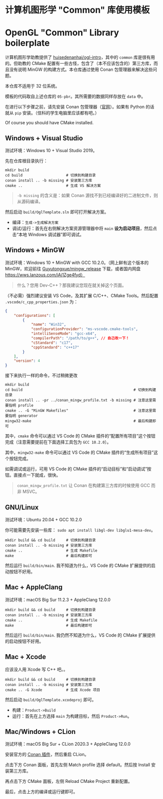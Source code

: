 # 计算机图形学 "Common" 库使用模板
# OpenGL "Common" Library boilerplate

计算机图形学助教提供了 [huisedenanhai/ogl-intro](https://github.com/huisedenanhai/ogl-intro)，其中的 `common` 库是很有用的。但助教的 CMake 配置有一些古怪，包含了（本不应该包含的）第三方库，而且没有说明 MinGW 的构建方式。本仓库通过使用 Conan 包管理器来解决这些问题。

本仓库不适用于 32 位系统。

模板的代码取自上述仓库的 `05-pbr`。其所需要的数据同样存放在 `data` 中。

在进行以下步骤之前，请先安装 Conan 包管理器（[官网](https://conan.io)）。如果有 Python 的话就从 `pip` 安装。（信科的学生电脑里应该都有吧。）

Of course you should have CMake installed.

## Windows + Visual Studio

测试环境：Windows 10 + Visual Studio 2019。

先在仓库根目录执行：
```
mkdir build
cd build                    # 切换到构建目录
conan install .. -b missing # 安装第三方库
cmake ..                    # 生成 VS 解决方案
```

> `-b missing` 的含义是：如果 Conan 源找不到已经编译好的二进制文件，则从源码编译。

然后启动 `build/OglTemplate.sln` 即可打开解决方案。

- 编译：`生成->生成解决方案`
- 调试/运行：首先在右侧解决方案资源管理器中将 `main` **设为启动项目**，然后点击“本地 Windows 调试器”即可调试。

## Windows + MinGW

测试环境：Windows 10 + MinGW with GCC 10.2.0。（网上鲜有这个版本的 MinGW，欢迎前往 [Guyutongxue/mingw_release](https://github.com/Guyutongxue/mingw-release) 下载，或者国内网盘 https://wws.lanzous.com/iAj1Zge4fyd）

> 什么？您用 Dev-C++？那我建议您现在就关掉这个页面。

（不必需）强烈建议安装 VS Code，及其扩展 C/C++、CMake Tools。然后配置 `.vscode/c_cpp_properties.json` 为：
```JSON
{
    "configurations": [
        {
            "name": "Win32",
            "configurationProvider": "ms-vscode.cmake-tools",
            "intelliSenseMode": "gcc-x64",
            "compilerPath": "/path/to/g++", // 自己改一下！
            "cStandard": "c17",
            "cppStandard": "c++17"
        }
    ],
    "version": 4
}
```

接下来执行一样的命令，不过稍微更改
```
mkdir build
cd build                                                   # 切换到构建目录
conan install .. -pr ../conan_mingw_profile.txt -b missing # 注意这里需要指明 profile
cmake .. -G "MinGW Makefiles"                              # 注意这里需要指明 generator
mingw32-make                                               # 最后构建即可
```

其中，`cmake` 命令可以通过 VS Code 的 CMake 插件的“配置所有项目”这个按钮完成（注意需要提前在下面选择工具包为 `GCC 10.2.0`）。

其中，`mingw32-make` 命令可以通过 VS Code 的 CMake 插件的“生成所有项目”这个按钮完成。

如需调试或运行，可用 VS Code 的 CMake 插件的“启动目标”和“启动调试”按钮。直接点一下就成，很快。

> `conan_mingw_profile.txt` 让 Conan 在构建第三方库的时候使用 GCC 而非 MSVC。

## GNU/Linux

测试环境：Ubuntu 20.04 + GCC 10.2.0

你可能需要先安装一些库： `sudo apt install libgl-dev libglu1-mesa-dev`。

```
mkdir build && cd build     # 切换到构建目录
conan install .. -b missing # 安装第三方库
cmake ..                    # 生成 Makefile
make                        # 最后构建即可
```

然后运行 `build/bin/main`. 我不知道为什么，VS Code 的 CMake 扩展提供的启动按钮不好用。

## Mac + AppleClang

测试环境：macOS Big Sur 11.2.3 + AppleClang 12.0.0

```
mkdir build && cd build     # 切换到构建目录
conan install .. -b missing # 安装第三方库
cmake ..                    # 生成 Makefile
make                        # 最后构建即可
```

然后运行 `build/bin/main`. 我仍然不知道为什么，VS Code 的 CMake 扩展提供的启动按钮不好用。

## Mac + Xcode

应该没人用 Xcode 写 C++ 吧。。

```
mkdir build && cd build     # 切换到构建目录
conan install .. -b missing # 安装第三方库
cmake .. -G Xcode           # 生成 Xcode 项目
```

然后启动 `build/OglTemplate.xcodeproj` 即可。

- 构建：`Product->Build`
- 运行：首先在上方选择 `main` 为构建目标，然后 `Product->Run`。

## Mac/Windows + CLion

测试环境：macOS Big Sur + CLion 2020.3 + AppleClang 12.0.0

安装官方的 [Conan 插件](https://plugins.jetbrains.com/plugin/11956-conan)，然后重启 CLion。

点击下方 Conan 面板，首先左侧 Match profile 选择 default。然后按 Install 安装第三方库。

再点击下方 CMake 面板，左侧 Reload CMake Project 重新配置。

最后，点击上方的编译或运行键即可。

